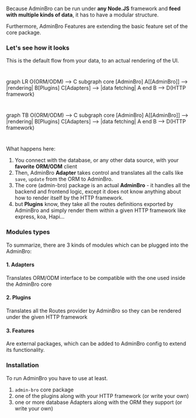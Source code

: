 <script src="https://cdn.jsdelivr.net/npm/mermaid/dist/mermaid.min.js"></script>
<script>mermaid.initialize({startOnLoad:true});</script>

Because AdminBro can be run under **any Node.JS** framework and **feed with multiple kinds of data**, it has to have a modular structure.

Furthermore, AdminBro Features are extending the basic feature set of the core package.

### Let's see how it looks

This is the default flow from your data, to an actual rendering of the UI.
<div class="is-hidden-mobile">
  <div class="mermaid" style="margin: 40px 0;">
    graph LR
      O(ORM/ODM) --> C
      subgraph core [AdminBro]
        A[[AdminBro]] --> |rendering| B[Plugins]
        C[Adapters]  --> |data fetching| A
      end
      B --> D(HTTP framework) 
  </div>
</div>
<div class="is-hidden-tablet has-text-centered">
  <div class="mermaid" style="margin: 40px 0;">
    graph TB
      O(ORM/ODM) --> C
      subgraph core [AdminBro]
        A[[AdminBro]] --> |rendering| B[Plugins]
        C[Adapters]  --> |data fetching| A
      end
      B --> D(HTTP framework) 
  </div>
</div>

What happens here:

1. You connect with the database, or any other data source, with your **favorite ORM/ODM** client
2. Then, AdminBro **Adapter** takes control and translates all the calls like `save`, `update` from the ORM to AdminBro.
3. The core (admin-bro) package is an actual **AdminBro** - it handles all the backend and frontend logic, except it does not know anything about how to render itself by the HTTP framework.
4. but **Plugins** know, they take all the routes definitions exported by AdminBro and simply render them within a given HTTP framework like express, koa, Hapi...

### Modules types

To summarize, there are 3 kinds of modules which can be plugged into the AdminBro:

#### 1. Adapters

Translates ORM/ODM interface to be compatible with the one used inside the AdminBro core

#### 2. Plugins

Translates all the Routes provider by AdminBro so they can be rendered under the given HTTP framework

#### 3. Features

Are external packages, which can be added to AdminBro config to extend its functionality.

### Installation

To run AdminBro you have to use at least.

1. `admin-bro` core package
2. one of the plugins along with your HTTP framework (or write your own)
3. one or more database Adapters along with the ORM they support (or write your own)